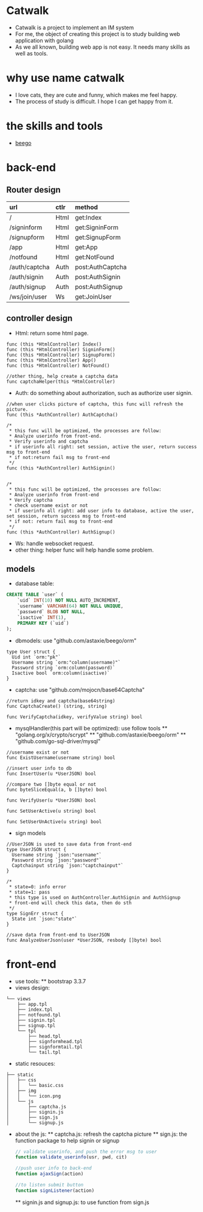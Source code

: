 # Catwalk
* Catwalk is a project to implement an IM system
* For me, the object of creating this project is to study building web application with golang
* As we all known, building web app is not easy. It needs many skills as well as tools.

# why use name catwalk
* I love cats, they are cute and funny, which makes me feel happy.
* The process of study is difficult. I hope I can get happy from it.

# the skills and tools
* [beego](https://github.com/astaxie/beego)

# back-end

## Router design
| url | ctlr | method |
| :-- | :--- | :----- |
| / | Html | get:Index |
| /signinform | Html | get:SigninForm |
| /signupform | Html | get:SignupForm |
| /app | Html | get:App |
| /notfound | Html | get:NotFound |
| /auth/captcha | Auth | post:AuthCaptcha |
| /auth/signin | Auth | post:AuthSignin |
| /auth/signup | Auth | post:AuthSignup |
| /ws/join/user | Ws | get:JoinUser |

## controller design
* Html: return some html page.
```golang
func (this *HtmlController) Index()
func (this *HtmlController) SigninForm()
func (this *HtmlController) SignupForm()
func (this *HtmlController) App()
func (this *HtmlController) NotFound()

//other thing, help create a captcha data
func captchaHelper(this *HtmlController)
```
* Auth: do something about authorization, such as authorize user signin.
```golang
//when user clicks picture of captcha, this func will refresh the picture.
func (this *AuthController) AuthCaptcha()

/*
 * this func will be optimized, the processes are follow:
 * Analyze userinfo from front-end.
 * Verify userinfo and captcha
 * if userinfo all right: set session, active the user, return success msg to front-end
 * if not:return fail msg to front-end
 */
func (this *AuthController) AuthSignin()


/*
 * this func will be optimized, the processes are follow:
 * Analyze userinfo from front-end
 * Verify captcha
 * check username exist or not
 * if userinfo all right: add user info to database, active the user, set session, return success msg to front-end
 * if not: return fail msg to front-end
 */
func (this *AuthController) AuthSignup()
```
* Ws: handle websocket request.
* other thing: helper func will help handle some problem.

## models
* database table:
```sql
CREATE TABLE `user` (
	`uid` INT(10) NOT NULL AUTO_INCREMENT,
	`username` VARCHAR(64) NOT NULL UNIQUE,
	`password` BLOB NOT NULL,
	`isactive` INT(1),
	PRIMARY KEY (`uid`)
);
```
* dbmodels: use "github.com/astaxie/beego/orm"
```golang
type User struct {
  Uid int `orm:"pk"`
  Username string `orm:"column(username)"`
  Password string `orm:column(password)`
  Isactive bool `orm:column(isactive)`
}
```
* captcha: use "github.com/mojocn/base64Captcha"
```golang
//return idkey and captcha(base64string)
func CaptchaCreate() (string, string)

func VerifyCaptcha(idkey, verifyValue string) bool
```
* mysqlHandler(this part will be optimized): use follow tools
  ** "golang.org/x/crypto/scrypt"
  ** "github.com/astaxie/beego/orm"
  ** "github.com/go-sql-driver/mysql"
```golang
//username exist or not
func ExistUsername(username string) bool

//insert user info to db
func InsertUser(u *UserJSON) bool

//compare two []byte equal or not
func byteSliceEqual(a, b []byte) bool

func VerifyUser(u *UserJSON) bool

func SetUserActive(u string) bool

func SetUserUnActive(u string) bool
```
* sign models
```golang
//UserJSON is used to save data from front-end
type UserJSON struct {
  Username string `json:"username"`
  Password string `json:"password"`
  Captchainput string `json:"captchainput"`
}

/*
 * state=0: info error
 * state=1: pass
 * this type is used on AuthController.AuthSignin and AuthSignup
 * front-end will check this data, then do sth
 */
type SignErr struct {
  State int `json:"state"`
}

//save data from front-end to UserJSON
func AnalyzeUserJson(user *UserJSON, resbody []byte) bool
```

# front-end
* use tools:
  ** bootstrap 3.3.7
* views design:
```
└── views
    ├── app.tpl
    ├── index.tpl
    ├── notfound.tpl
    ├── signin.tpl
    ├── signup.tpl
    └── tpl
        ├── head.tpl
        ├── signformhead.tpl
        ├── signformtail.tpl
        └── tail.tpl
```

* static resouces:
```
├── static
│   ├── css
│   │   └── basic.css
│   ├── img
│   │   └── icon.png
│   └── js
│       ├── captcha.js
│       ├── signin.js
│       ├── sign.js
│       └── signup.js
```
* about the js:
  ** captcha.js: refresh the captcha picture
  ** sign.js: the function package to help signin or signup
  ```javascript
  // validate userinfo, and push the error msg to user
  function validate_userinfo(usr, pwd, cit)

  //push user info to back-end
  function ajaxSign(action)

  //to listen submit button
  function signListener(action)
  ```
  ** signin.js and signup.js: to use function from sign.js

